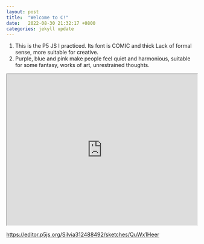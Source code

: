```yaml
---
layout: post
title:  "Welcome to C!"
date:   2022-08-30 21:32:17 +0800
categories: jekyll update
---
```

1.   This is the P5 JS I practiced.
Its font is COMIC and thick Lack of formal sense, more suitable for creative.
2.   Purple, blue and pink make people feel quiet and harmonious, suitable for some fantasy, works of art, unrestrained thoughts. 

<iframe src="https://editor.p5js.org/Silvia312488492/full/QuWx1Heer" width="100%" height="400"></iframe>

<https://editor.p5js.org/Silvia312488492/sketches/QuWx1Heer>

[jekyll-docs]: https://jekyllrb.com/docs/home
[jekyll-gh]:   https://github.com/jekyll/jekyll
[jekyll-talk]: https://talk.jekyllrb.com/

